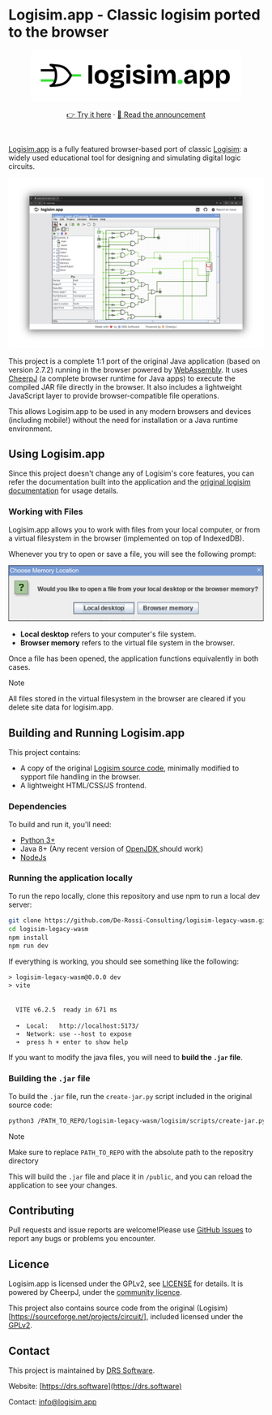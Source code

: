 # Logisim.app - Classic logisim ported to the browser

<p align="center">
<picture >
  <source media="(prefers-color-scheme: dark)" srcset="./public/images/logisim.app.dark.svg" style="height:100px;">
  <img alt="Logisim.app" src="./public/images/logisim.app.svg" style="height:100px;">
</picture>
<p>

<p align="center">
  <a href="https://logisim.app">👉 Try it here</a> · <a href="https://drs.software/blog/announcing-logisim">📖 Read the announcement</a>
</p>

<br/>

[Logisim.app](https://logisim.app) is a fully featured browser-based port of classic [Logisim](https://www.cburch.com/logisim/): a widely used educational tool for designing  and simulating digital logic circuits.

![Screenshot of Logisim.app](./Screenshot.png)

This project is a complete 1:1 port of the original Java application (based on version 2.7.2) running in the browser powered by [WebAssembly](https://webassembly.org/). It uses [CheerpJ](https://cheerpj.com/) (a complete browser runtime for Java apps) to execute the compiled JAR file directly in the browser. It also includes a lightweight JavaScript layer to provide browser-compatible file operations.

This allows Logisim.app to be used in any modern browsers and devices (including mobile!) without the need for installation or a Java runtime environment.

## Using Logisim.app

Since this project doesn't change any of Logisim's core features, you can refer the documentation built into the application and the [original logisim documentation](https://www.cburch.com/logisim/docs.html) for usage details.

### Working with Files
Logisim.app allows you to work with files from your local computer, or from a virtual filesystem in the browser (implemented on top of IndexedDB).

Whenever you try to open or save a file, you will see the following prompt:

![File open dialog](./.github/open-file.png)

- **Local desktop** refers to your computer's file system.
- **Browser memory** refers to the virtual file system in the browser.

Once a file has been opened, the application functions equivalently in both cases.

> [!NOTE]
> All files stored in the virtual filesystem in the browser are cleared if you delete site data for logisim.app.

## Building and Running Logisim.app

This project contains:
- A copy of the original [Logisim source code](https://sourceforge.net/projects/circuit/), minimally modified to sypport file handling in the browser.
- A lightweight HTML/CSS/JS frontend.

### Dependencies

To build and run it, you'll need:

- [Python 3+](https://www.python.org/downloads/)
- Java 8+ (Any recent version of [OpenJDK ](https://openjdk.org/install/) should work)
- [NodeJs](https://nodejs.org/en/download/)


### Running the application locally
To run the repo locally, clone this repository and use npm to run a local dev server:

```sh
git clone https://github.com/De-Rossi-Consulting/logisim-legacy-wasm.git
cd logisim-legacy-wasm
npm install
npm run dev
```

If everything is working, you should see something like the following:

```
> logisim-legacy-wasm@0.0.0 dev
> vite


  VITE v6.2.5  ready in 671 ms

  ➜  Local:   http://localhost:5173/
  ➜  Network: use --host to expose
  ➜  press h + enter to show help
```

If you want to modify the java files, you will need to **build the `.jar` file**.

### Building the `.jar` file

To build the `.jar` file, run the `create-jar.py` script included in the original source code:

```sh
python3 /PATH_TO_REPO/logisim-legacy-wasm/logisim/scripts/create-jar.py -d /PATH_TO_REPO/logisim-legacy-wasm/public
```

> [!NOTE]
> Make sure to replace `PATH_TO_REPO` with the absolute path to the repositry directory

This will build the `.jar` file and place it in `/public`, and you can reload the application to see your changes.

## Contributing

Pull requests and issue reports are welcome!Please use [GitHub Issues](https://github.com/De-Rossi-Consulting/logisim-legacy-wasm/issues/new/choose) to report any bugs or problems you encounter.

## Licence

Logisim.app is licensed under the GPLv2, see [LICENSE](./LICENSE) for details. It is powered by CheerpJ, under the [community licence](https://cheerpj.com/docs/licensing).

This project also contains source code from the original (Logisim)[https://sourceforge.net/projects/circuit/], included licensed under the [GPLv2](https://www.cburch.com/logisim/gpl.html). 

## Contact

This project is maintained by [DRS Software](https://drs.software/).

Website: [https://drs.software](https://drs.software)

Contact: [info@logisim.app](mailto:info@logisim.app)
